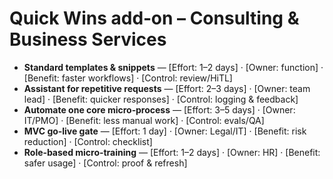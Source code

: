 # Quick Wins add‑on – Consulting & Business Services
<ul>
  <li><b>Standard templates & snippets</b> — [Effort: 1–2 days] · [Owner: function] · [Benefit: faster workflows] · [Control: review/HiTL]</li>
  <li><b>Assistant for repetitive requests</b> — [Effort: 2–3 days] · [Owner: team lead] · [Benefit: quicker responses] · [Control: logging & feedback]</li>
  <li><b>Automate one core micro‑process</b> — [Effort: 3–5 days] · [Owner: IT/PMO] · [Benefit: less manual work] · [Control: evals/QA]</li>
  <li><b>MVC go‑live gate</b> — [Effort: 1 day] · [Owner: Legal/IT] · [Benefit: risk reduction] · [Control: checklist]</li>
  <li><b>Role‑based micro‑training</b> — [Effort: 1–2 days] · [Owner: HR] · [Benefit: safer usage] · [Control: proof & refresh]</li>
</ul>
